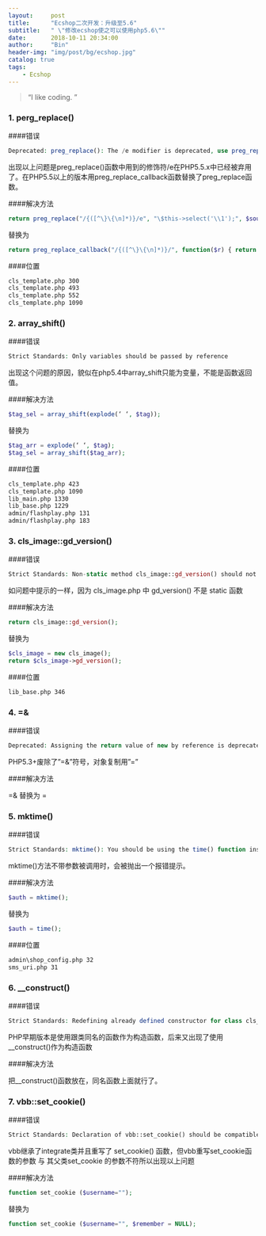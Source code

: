 ```yaml
---
layout:     post
title:      "Ecshop二次开发：升级至5.6"
subtitle:   " \"修改ecshop使之可以使用php5.6\""
date:       2018-10-11 20:34:00
author:     "Bin"
header-img: "img/post/bg/ecshop.jpg"
catalog: true
tags:
    - Ecshop
---
```


> “I like coding. ”


### 1. perg_replace()

####错误
```php
Deprecated: preg_replace(): The /e modifier is deprecated, use preg_replace_callback instead in cls_template.php
```
出现以上问题是preg_replace()函数中用到的修饰符/e在PHP5.5.x中已经被弃用了。在PHP5.5以上的版本用preg_replace_callback函数替换了preg_replace函数。

####解决方法

```php
return preg_replace("/{([^\}\{\n]*)}/e", "\$this->select('\\1');", $source); 
```
替换为
```php
return preg_replace_callback("/{([^\}\{\n]*)}/", function($r) { return $this->select($r[1]); }, $source);
```

####位置
```bash
cls_template.php 300
cls_template.php 493
cls_template.php 552
cls_template.php 1090
```

### 2. array_shift()

####错误
```php
Strict Standards: Only variables should be passed by reference 
```
出现这个问题的原因，貌似在php5.4中array_shift只能为变量，不能是函数返回值。

####解决方法

```php
$tag_sel = array_shift(explode(‘ ‘, $tag));
```
替换为
```php
$tag_arr = explode(‘ ‘, $tag);
$tag_sel = array_shift($tag_arr);
```

####位置
```bash
cls_template.php 423
cls_template.php 1090
lib_main.php 1330
lib_base.php 1229
admin/flashplay.php 131
admin/flashplay.php 183
```

### 3. cls_image::gd_version()

####错误
```php
Strict Standards: Non-static method cls_image::gd_version() should not be called statically  
```
如问题中提示的一样，因为 cls_image.php 中 gd_version() 不是 static 函数

####解决方法

```php
return cls_image::gd_version();
```
替换为
```php
$cls_image = new cls_image();
return $cls_image->gd_version();
```
####位置
```bash
lib_base.php 346
```

### 4. =&

####错误
```php
Deprecated: Assigning the return value of new by reference is deprecated 
```
PHP5.3+废除了”=&”符号，对象复制用”=”

####解决方法

=& 替换为 =


### 5. mktime()

####错误
```php
Strict Standards: mktime(): You should be using the time() function instead
```
mktime()方法不带参数被调用时，会被抛出一个报错提示。

####解决方法

```php
$auth = mktime();
```
替换为
```php
$auth = time();
```

####位置
```bash
admin\shop_config.php 32
sms_uri.php 31
```

### 6. __construct()

####错误

```php
Strict Standards: Redefining already defined constructor for class cls_sql_dump
```
PHP早期版本是使用跟类同名的函数作为构造函数，后来又出现了使用 __construct()作为构造函数

####解决方法

把__construct()函数放在，同名函数上面就行了。


### 7. vbb::set_cookie()

####错误
```php
Strict Standards: Declaration of vbb::set_cookie() should be compatible with integrate::set_cookie($username = '', $remember = NULL)
```
vbb继承了integrate类并且重写了 set_cookie() 函数，但vbb重写set_cookie函数的参数 与 其父类set_cookie 的参数不符所以出现以上问题

####解决方法

```php
function set_cookie ($username="");
```
替换为
```php
function set_cookie ($username="", $remember = NULL);
```
